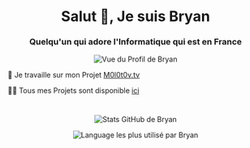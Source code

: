 <h1 align="center">Salut 👋, Je suis Bryan</h1>
<h3 align="center">Quelqu'un qui adore l'Informatique qui est en France</h3>

<p align="center"> <img src="https://profile-counter.glitch.me/LeBazarDeBryan/count.svg" alt="Vue du Profil de Bryan" /> </p>

🔭 Je travaille sur mon Projet [M0l0t0v.tv](https://github.com/LeBazarDeBryan/M0l0t0v.tv)

👨‍💻 Tous mes Projets sont disponible [ici](https://github.com/LeBazarDeBryan?tab=repositories)

#

<p align="center"><img src="https://github-readme-stats.vercel.app/api?username=LeBazarDeBryan&show_icons=true&theme=transparent&locale=fr" alt="Stats GitHub de Bryan" /></p>

<p align="center"><img src="https://github-readme-stats.vercel.app/api/top-langs?username=LeBazarDeBryan&show_icons=true&locale=fr&layout=compact&theme=transparent" alt="Language les plus utilisé par Bryan" /></p>
